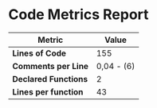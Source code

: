 # Code Metrics Report

| Metric                          | Value       |
|---------------------------------|-------------|
| **Lines of Code**               | 155         |
| **Comments per Line**           | 0,04 - (6)  |
| **Declared Functions**          | 2           |
| **Lines per function**          | 43          |


